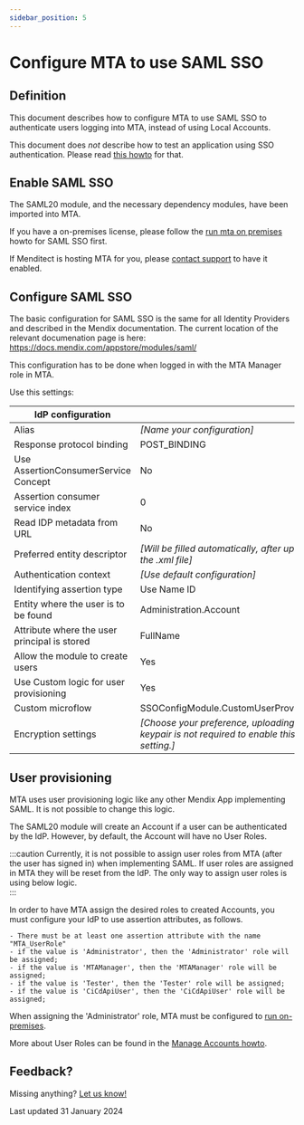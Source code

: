 ```yaml
---
sidebar_position: 5
---
```


# Configure MTA to use SAML SSO

## Definition

This document describes how to configure MTA to use SAML SSO to authenticate users logging into MTA, instead of using Local Accounts.

This document does *not* describe how to test an application using SSO authentication. Please read [this howto](../design-tests/test-without-local-account) for that.

## Enable SAML SSO
The SAML20 module, and the necessary dependency modules, have been imported into MTA. 

If you have a on-premises license, please follow the [run mta on premises](run-mta-on-premise#saml-sso) howto for SAML SSO first.

If Menditect is hosting MTA for you, please [contact support](mailto:support@menditect.com) to have it enabled. 


## Configure SAML SSO

The basic configuration for SAML SSO is the same for all Identity Providers and described in the Mendix documentation. The current location of the relevant documenation page is here: https://docs.mendix.com/appstore/modules/saml/

This configuration has to be done when logged in with the MTA Manager role in MTA.

Use this settings:

| IdP configuration                            |                                                                                         |
| -------------------------------------------- | --------------------------------------------------------------------------------------- |
| Alias                                        | *[Name your configuration]*                                                             |
| Response protocol binding                    | POST_BINDING                                                                            |
| Use AssertionConsumerService Concept         | No                                                                                      |
| Assertion consumer service index             | 0                                                                                       |
| Read IDP metadata from URL                   | No                                                                                      |
| Preferred entity descriptor                  | *[Will be filled automatically, after uploading the .xml file]*                         |
| Authentication context                       | *[Use default configuration]*                                                           |
| Identifying assertion type                   | Use Name ID                                                                             |
| Entity where the user is to be found         | Administration.Account                                                                  |
| Attribute where the user principal is stored | FullName                                                                                |
| Allow the module to create users             | Yes                                                                                     |
| Use Custom logic for user provisioning       | Yes                                                                                     |
| Custom microflow                             | SSOConfigModule.CustomUserProvisioning                                                  |
| Encryption settings                          | *[Choose your preference, uploading a keypair is not required to enable this setting.]* |


## User provisioning

MTA uses user provisioning logic like any other Mendix App implementing SAML. It is not possible to change this logic.

The SAML20 module will create an Account if a user can be authenticated by the IdP. However, by default, the Account will have no User Roles. 

:::caution
Currently, it is not possible to assign user roles from MTA (after the user has signed in) when implementing SAML. If user roles are assigned in MTA they will be reset from the IdP. The only way to assign user roles is using below logic.  
:::

In order to have MTA assign the desired roles to created Accounts, you must configure your IdP to use assertion attributes, as follows.

```
- There must be at least one assertion attribute with the name "MTA_UserRole"
- if the value is 'Administrator', then the 'Administrator' role will be assigned;
- if the value is 'MTAManager', then the 'MTAManager' role will be assigned;
- if the value is 'Tester', then the 'Tester' role will be assigned;
- if the value is 'CiCdApiUser', then the 'CiCdApiUser' role will be assigned;
```

When assigning the 'Administrator' role, MTA must be configured to [run on-premises](run-mta-on-premise.md).

More about User Roles can be found in the [Manage Accounts howto](manage-accounts#mta-user-roles).

## Feedback?
Missing anything? [Let us know!](mailto:support@menditect.com)

Last updated 31 January 2024

